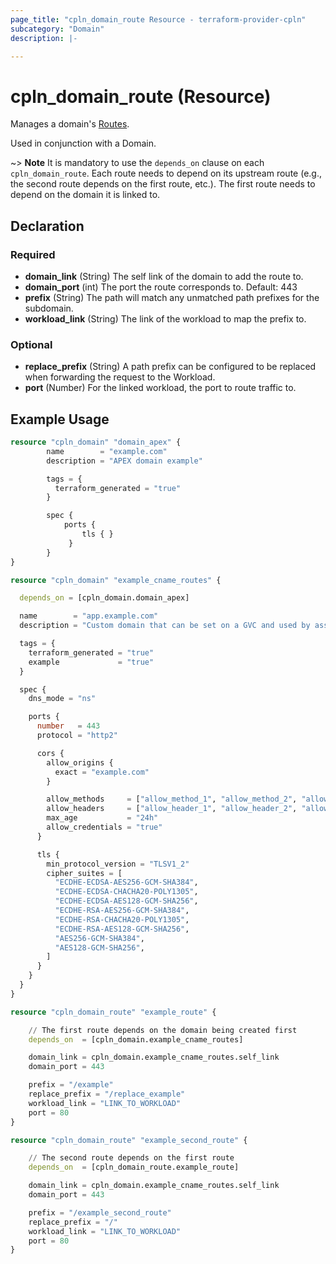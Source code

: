 ```yaml
---
page_title: "cpln_domain_route Resource - terraform-provider-cpln"
subcategory: "Domain"
description: |-

---
```


# cpln_domain_route (Resource)

Manages a domain's [Routes](https://docs.controlplane.com/reference/domain#path-based-routing).

Used in conjunction with a Domain.

~> **Note** It is mandatory to use the `depends_on` clause on each `cpln_domain_route`. Each route needs to depend on its upstream route (e.g., the second route depends on the first route, etc.). The first route needs to depend on the domain it is linked to.

## Declaration

### Required

- **domain_link** (String) The self link of the domain to add the route to.
- **domain_port** (int) The port the route corresponds to. Default: 443
- **prefix** (String) The path will match any unmatched path prefixes for the subdomain. 
- **workload_link** (String) The link of the workload to map the prefix to.

### Optional

- **replace_prefix** (String) A path prefix can be configured to be replaced when forwarding the request to the Workload.
- **port** (Number) For the linked workload, the port to route traffic to.

## Example Usage

```terraform
resource "cpln_domain" "domain_apex" {
		name        = "example.com"
		description = "APEX domain example"

		tags = {
		  terraform_generated = "true"
		}

		spec {
			ports {
				tls { }
			 }
		}
}

resource "cpln_domain" "example_cname_routes" {

  depends_on = [cpln_domain.domain_apex]

  name        = "app.example.com"
  description = "Custom domain that can be set on a GVC and used by associated workloads"

  tags = {
    terraform_generated = "true"
    example             = "true"
  }

  spec {
    dns_mode = "ns"

    ports {
      number   = 443
      protocol = "http2"

      cors {
        allow_origins {
          exact = "example.com"
        }

        allow_methods     = ["allow_method_1", "allow_method_2", "allow_method_3"]
        allow_headers     = ["allow_header_1", "allow_header_2", "allow_header_3"]
        max_age           = "24h"
        allow_credentials = "true"
      }

      tls {
        min_protocol_version = "TLSV1_2"
        cipher_suites = [
          "ECDHE-ECDSA-AES256-GCM-SHA384",
          "ECDHE-ECDSA-CHACHA20-POLY1305",
          "ECDHE-ECDSA-AES128-GCM-SHA256",
          "ECDHE-RSA-AES256-GCM-SHA384",
          "ECDHE-RSA-CHACHA20-POLY1305",
          "ECDHE-RSA-AES128-GCM-SHA256",
          "AES256-GCM-SHA384",
          "AES128-GCM-SHA256",
        ]
      }
    }
  }
}

resource "cpln_domain_route" "example_route" {

    // The first route depends on the domain being created first
    depends_on  = [cpln_domain.example_cname_routes]

    domain_link = cpln_domain.example_cname_routes.self_link
    domain_port = 443

    prefix = "/example"
    replace_prefix = "/replace_example"
    workload_link = "LINK_TO_WORKLOAD"
    port = 80
}

resource "cpln_domain_route" "example_second_route" {

    // The second route depends on the first route
    depends_on  = [cpln_domain_route.example_route]

    domain_link = cpln_domain.example_cname_routes.self_link
    domain_port = 443

    prefix = "/example_second_route"
    replace_prefix = "/"
    workload_link = "LINK_TO_WORKLOAD"
    port = 80
}
```